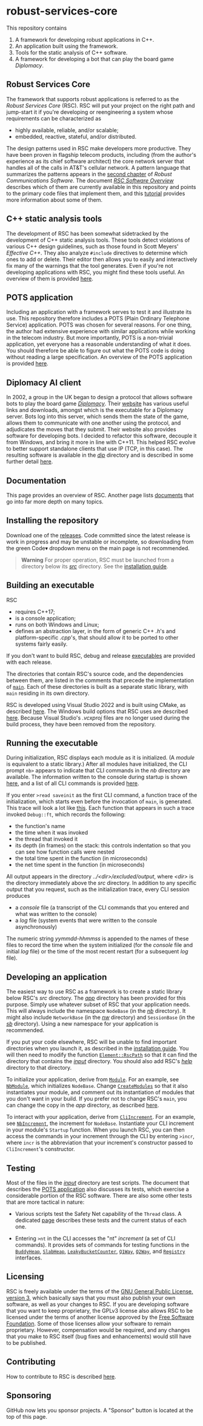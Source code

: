 # robust-services-core

This repository contains

1. A framework for developing robust applications in C++.
1. An application built using the framework.
1. Tools for the static analysis of C++ software.
1. A framework for developing a bot that can play the board game _Diplomacy_.

## Robust Services Core

The framework that supports robust applications is referred to as the _Robust
Services Core_ (RSC). RSC will put your project on the right path and jump-start
it if you're developing or reengineering a system whose requirements can be
characterized as

- highly available, reliable, and/or scalable;
- embedded, reactive, stateful, and/or distributed.

The design patterns used in RSC make developers more productive. They have
been proven in flagship telecom products, including (from the author's
experience as its chief software architect) the core network server that
handles all of the calls in AT&T's cellular network. A pattern language that
summarizes the patterns appears in the
[second chapter](docs/RCS-chapter-2.pdf) of _Robust Communications Software_.
The document [_RSC Software Overview_](docs/RSC-Software-Overview.pdf)
describes which of them are currently available in this repository and points
to the primary code files that implement them, and this
[tutorial](docs/RCS-tutorial.pdf) provides more information about some of
them.

## C++ static analysis tools

The development of RSC has been somewhat sidetracked by the development of C++
static analysis tools. These tools detect violations of various C++ design
guidelines, such as those found in Scott Meyers' _Effective C++_. They also
analyze `#include` directives to determine which ones to add or delete. Their
editor then allows you to easily and interactively fix many of the warnings
that the tool generates. Even if you're not developing applications with
RSC, you might find these tools useful. An overview of them is provided
[here](docs/RSC-Cpp-Static-Analysis-Tools.md).

## POTS application

Including an application with a framework serves to test it and illustrate its
use. This repository therefore includes a POTS (Plain Ordinary Telephone
Service) application. POTS was chosen for several reasons. For one thing, the
author had extensive experience with similar applications while working in the
telecom industry. But more importantly, POTS is a non-trivial application, yet
everyone has a reasonable understanding of what it does. You should therefore
be able to figure out what the POTS code is doing without reading a large
specification. An overview of the POTS application is provided
[here](docs/RSC-POTS-Application.md).

## Diplomacy AI client

In 2002, a group in the UK began to design a protocol that allows software
bots to play the board game
[_Diplomacy_](https://en.wikipedia.org/wiki/Diplomacy_(game)). Their
[website](http://www.daide.org.uk) has various useful links and downloads,
amongst which is the executable for a Diplomacy server. Bots log into this
server, which sends them the state of the game, allows them to communicate with
one another using the protocol, and adjudicates the moves that they submit.
Their website also provides software for developing bots. I decided to
refactor this software, decouple it from
Windows, and bring it more in line with C++11. This helped RSC evolve
to better support standalone clients that use IP (TCP, in this case). The
resulting software is available in the [_dip_](src/dip) directory and is
described in some further detail [here](docs/RSC-Diplomacy.md).

## Documentation

This page provides an overview of RSC. Another page lists
[documents](docs/README.md) that go into far more depth on many topics.

## Installing the repository

Download one of the
[releases](https://github.com/GregUtas/robust-services-core/releases/latest).
Code committed since the latest release is work in progress and may be unstable
or incomplete, so downloading from the green Code&#9662; dropdown menu on the
main page is not recommended.

> **Warning**
> For proper operation, RSC must be launched from a directory below
its [_src_](src) directory. See the [installation guide](docs/Installing.md).

## Building an executable

RSC
* requires C\++17;
* is a console application;
* runs on both Windows and Linux;
* defines an abstraction layer, in the form of generic C++ _.h_'s and
platform-specific _.cpp_'s, that should allow it to be ported to other systems
fairly easily.

If you don't want to build RSC, debug and release
[executables](docs/RSC-Executables.md) are provided with each release.

The directories that contain RSC's source code, and the dependencies between
them, are listed in the comments that precede the implementation of
[`main`](src/rsc/main.cpp). Each of these directories is built as a separate
static library, with `main` residing in its own directory.

RSC is developed using Visual Studio 2022 and is built using CMake, as described
[here](docs/RSC-Building-Using-CMake.md). The Windows build options that RSC
uses are described [here](docs/RSC-Windows-Build-Options.md). Because Visual
Studio's _.vcxproj_ files are no longer used during the build process,
they have been removed from the repository.

## Running the executable

During initialization, RSC displays each module as it is initialized.
(A _module_ is equivalent to a static library.)  After all modules
have initialized, the CLI prompt `nb>` appears to indicate that CLI commands
in the _nb_ directory are available. The information written to the console
during startup is shown [here](output/init.console.txt), and a list of all
CLI commands is provided [here](docs/help.cli.txt).

If you enter `>read saveinit` as the first CLI command, a function trace of
the initialization, which starts even before the invocation of `main`, is
generated. This trace will look a lot like [this](output/init.trace.txt).
Each function that appears in such a trace invoked `Debug::ft`, which records
the following:
  * the function's name
  * the time when it was invoked
  * the thread that invoked it
  * its depth (in frames) on the stack: this controls indentation so that you
can see how function calls were nested
  * the total time spent in the function (in microseconds)
  * the net time spent in the function (in microseconds)

All output appears in the directory _../&lt;dir>/excluded/output_, where
_&lt;dir>_ is the directory immediately above the _src_ directory.
In addition to any specific output that you request, such as the initialization
trace, every CLI session produces
  * a _console_ file (a transcript of the CLI commands that you entered and
what was written to the console)
  * a _log_ file (system events that were written to the console asynchronously)

The numeric string _yymmdd-hhmmss_ is appended to the names of these files
to record the time when the system initialized (for the _console_ file and
initial _log_ file) or the time of the most recent restart (for a subsequent
_log_ file).

## Developing an application

The easiest way to use RSC as a framework is to create a static library below
RSC's _src_ directory. The [_app_](src/app) directory has been provided for
this purpose. Simply use whatever subset of RSC that your application
needs. This will always include the namespace `NodeBase` (in the [_nb_](src/nb)
directory). It might also include `NetworkBase` (in the [_nw_](src/nw)
directory) and `SessionBase` (in the [_sb_](src/sb) directory). Using a new
namespace for your application is recommended.

If you put your code elsewhere, RSC will be unable to find important
directories when you launch it, as described in the
[installation guide](docs/Installing.md). You will then need
to modify the function [`Element::RscPath`](src/nb/Element.cpp) so that it
can find the directory that contains the [_input_](input) directory. You
should also add RSC's [_help_](help) directory to that directory.

To initialize your application, derive from [`Module`](src/nb/Module.h).
For an example, see [`NbModule`](src/nb/NbModule.cpp), which initializes
`NodeBase`. Change [`CreateModules`](src/rsc/main.cpp) so that it also
instantiates your module, and comment out its instantiation of modules that
you don't want in your build. If you prefer not to change RSC's `main`,
you can change the copy in the _app_ directory, as described
[here](src/app/README.md).

To interact with your application, derive from
[`CliIncrement`](src/nb/CliIncrement.h).
For an example, see [`NbIncrement`](src/nb/NbIncrement.cpp), the increment
for `NodeBase`. Instantiate your CLI increment in your module's `Startup`
function. When you launch RSC, you can then access the commands in your
increment through the CLI by entering `>incr`, where `incr` is the
abbreviation that your increment's constructor passed to `CliIncrement`'s
constructor.

## Testing

Most of the files in the [_input_](input) directory are test scripts. The
document that describes the [POTS application](docs/RSC-POTS-Application.md)
also discusses its tests, which exercise a considerable portion of the RSC
software. There are also some other tests that are more tactical in nature:

- Various scripts test the Safety Net capability of the `Thread` class.
A dedicated [page](docs/RSC-Trap-Recovery.md) describes these tests and the
current status of each one.
 
- Entering `>nt` in the CLI accesses the "nt" _increment_ (a set of CLI
commands). It provides sets of commands for testing functions in the
[`BuddyHeap`](src/nb/BuddyHeap.h),
[`SlabHeap`](src/nb/SlabHeap.h),
[`LeakyBucketCounter`](src/nb/LeakyBucketCounter.h),
[`Q1Way`](src/nb/Q1Way.h), [`Q2Way`](src/nb/Q2Way.h), and
[`Registry`](src/nb/Registry.h) interfaces.

## Licensing

RSC is freely available under the terms of the [GNU General Public License,
version 3](LICENSE.txt), which basically says that you must also publish your
own software, as well as your changes to RSC. If you are developing software
that you want to keep proprietary, the GPLv3 license also allows RSC to be
licensed under the terms of another license approved by the [Free Software
Foundation](https://www.gnu.org/licenses/license-list.html). Some of those
licenses allow your software to remain proprietary. However, compensation
would be required, and any changes that you make to RSC itself (bug fixes
and enhancements) would still have to be published.

## Contributing

How to contribute to RSC is described [here](CONTRIBUTING.md).

## Sponsoring

GitHub now lets you sponsor projects. A "Sponsor" button is located at the top
of this page.

